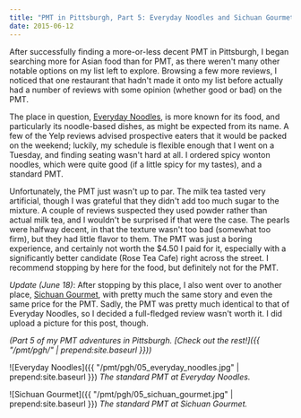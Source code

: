 ```yaml
---
title: "PMT in Pittsburgh, Part 5: Everyday Noodles and Sichuan Gourmet"
date: 2015-06-12
---
```


After successfully finding a more-or-less decent PMT in Pittsburgh, I began
searching more for Asian food than for PMT, as there weren't many other notable
options on my list left to explore. Browsing a few more reviews, I noticed that
one restaurant that hadn't made it onto my list before actually had a number of
reviews with some opinion (whether good or bad) on the PMT.

The place in question,
[Everyday Noodles](http://www.yelp.com/biz/everyday-noodles-pittsburgh),
is more known for its food, and particularly its noodle-based dishes,
as might be expected from its name. A few of the Yelp reviews advised
prospective eaters that it would be packed on the weekend; luckily, my
schedule is flexible enough that I went on a Tuesday, and finding
seating wasn't hard at all. I ordered spicy wonton noodles, which were
quite good (if a little spicy for my tastes), and a standard PMT.

Unfortunately, the PMT just wasn't up to par. The milk tea tasted very
artificial, though I was grateful that they didn't add too much sugar
to the mixture. A couple of reviews suspected they used powder rather than
actual milk tea, and I wouldn't be surprised if that were the case.
The pearls were halfway decent, in that the texture wasn't too bad (somewhat
too firm), but they had little flavor to them. The PMT was just a boring
experience, and certainly not worth the $4.50 I paid for it, especially with
a significantly better candidate (Rose Tea Cafe) right across the street.
I recommend stopping by here for the food, but definitely not for the PMT.

*Update (June 18)*: After stopping by this place, I also went over to another
place, [Sichuan Gourmet](http://www.yelp.com/biz/sichuan-gourmet-pittsburgh),
with pretty much the same story and even the same price for the PMT. Sadly,
the PMT was pretty much identical to that of Everyday Noodles, so I decided
a full-fledged review wasn't worth it. I did upload a picture for this post,
though.

_(Part 5 of my PMT adventures in Pittsburgh.
[Check out the rest!]({{ "/pmt/pgh/" | prepend:site.baseurl }}))_

![Everyday Noodles]({{ "/pmt/pgh/05_everyday_noodles.jpg" | prepend:site.baseurl }})
_The standard PMT at Everyday Noodles._

![Sichuan Gourmet]({{ "/pmt/pgh/05_sichuan_gourmet.jpg" | prepend:site.baseurl }})
_The standard PMT at Sichuan Gourmet._
